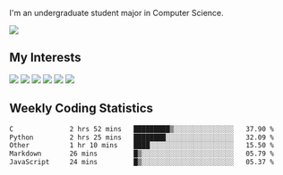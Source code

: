 I'm an undergraduate student major in Computer Science.

![](https://github-readme-stats.vercel.app/api?username=littzhch&theme=radical)

## My Interests

![](https://img.shields.io/badge/Python-3776AB?style=flat&labelColor=FFD43B&logoColor=3776AB&logo=python)
![](https://img.shields.io/badge/C-00599C?style=flat&labelColor=01427d&logoColor=6295cb&logo=c)
![](https://img.shields.io/badge/Rust-ffffff?style=flat&labelColor=ffffff&logoColor=000000&logo=rust)
![](https://img.shields.io/badge/LaTeX-008080?style=flat&labelColor=eeece5&logoColor=008080&logo=latex)
![](https://img.shields.io/badge/OpenGL-5487b2?style=flat&labelColor=ffffff&logoColor=5487b2&logo=opengl)
![](https://img.shields.io/badge/archlinux-1793d1?style=flat&labelColor=333333&logoColor=1793d1&logo=archlinux)

## Weekly Coding Statistics
<!--START_SECTION:waka-->

```txt
C              2 hrs 52 mins   █████████▒░░░░░░░░░░░░░░░   37.90 %
Python         2 hrs 25 mins   ████████░░░░░░░░░░░░░░░░░   32.09 %
Other          1 hr 10 mins    ████░░░░░░░░░░░░░░░░░░░░░   15.50 %
Markdown       26 mins         █▒░░░░░░░░░░░░░░░░░░░░░░░   05.79 %
JavaScript     24 mins         █▒░░░░░░░░░░░░░░░░░░░░░░░   05.37 %
```

<!--END_SECTION:waka-->
